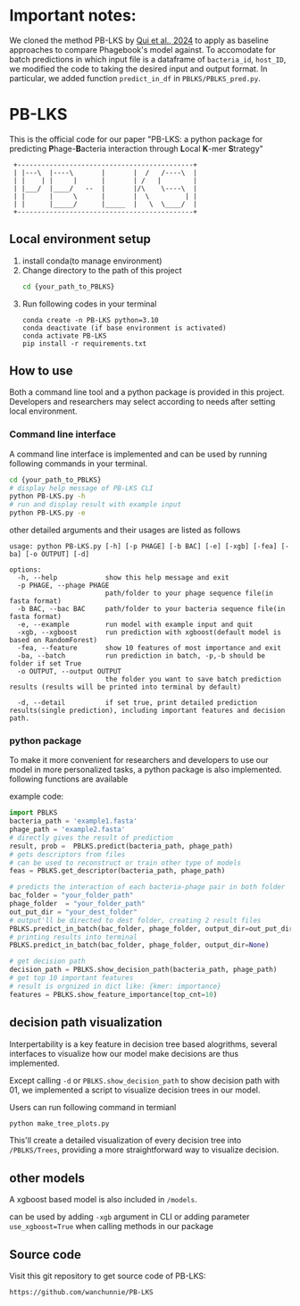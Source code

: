 
# Important notes:
We cloned the method PB-LKS by [Qui et al., 2024](https://pmc.ncbi.nlm.nih.gov/articles/PMC10859729/) to apply as baseline approaches to compare Phagebook's model against. To accomodate for batch predictions in which input file is a dataframe of ```bacteria_id```, ```host_ID```, we modified the code to taking the desired input and output format. In particular, we added function ```predict_in_df``` in ```PBLKS/PBLKS_pred.py```. 

# PB-LKS

This is the official code for our paper "PB-LKS: a python package for predicting **P**hage-**B**acteria interaction through **L**ocal **K**-mer **S**trategy"
```
 +--------------------------------------------+
 | |---\  |----\       |       |  /   /----\  |
 | |    | |     |      |       | /   |        |
 | |___/  |____/   --  |       |/\    \----\  |
 | |      |     \      |       |  \         | |
 | |      |_____/      |_____  |   \  \____/  |
 +--------------------------------------------+
```



## Local environment setup
1. install conda(to manage environment)
2.  Change directory to the path of this project
      ```bash
      cd {your_path_to_PBLKS}
      ```
3. Run following codes in your terminal
   ```shell
   conda create -n PB-LKS python=3.10
   conda deactivate (if base environment is activated)
   conda activate PB-LKS
   pip install -r requirements.txt
   ``` 

## How to use
Both a command line tool and a python package is provided in this project. Developers and researchers may select according to needs after setting local environment.

### Command line interface
A command line interface is implemented and can be used by running following commands in your terminal. 

   ```bash
   cd {your_path_to_PBLKS}
   # display help message of PB-LKS CLI
   python PB-LKS.py -h
   # run and display result with example input
   python PB-LKS.py -e
   ```
other detailed arguments and their usages are listed as follows
```Shell
usage: python PB-LKS.py [-h] [-p PHAGE] [-b BAC] [-e] [-xgb] [-fea] [-ba] [-o OUTPUT] [-d]

options:
  -h, --help            show this help message and exit
  -p PHAGE, --phage PHAGE
                        path/folder to your phage sequence file(in fasta format)
  -b BAC, --bac BAC     path/folder to your bacteria sequence file(in fasta format)
  -e, --example         run model with example input and quit
  -xgb, --xgboost       run prediction with xgboost(default model is based on RandomForest)
  -fea, --feature       show 10 features of most importance and exit
  -ba, --batch          run prediction in batch, -p,-b should be folder if set True
  -o OUTPUT, --output OUTPUT
                        the folder you want to save batch prediction results (results will be printed into terminal by default)

  -d, --detail          if set true, print detailed prediction results(single prediction), including important features and decision path.
```

### python package
To make it more convenient for researchers and developers to use our model in more personalized tasks, a python package is also implemented. 
following functions are available

example code:
```python
import PBLKS
bacteria_path = 'example1.fasta'
phage_path = 'example2.fasta'
# directly gives the result of prediction
result, prob =  PBLKS.predict(bacteria_path, phage_path)
# gets descriptors from files
# can be used to reconstruct or train other type of models  
feas = PBLKS.get_descriptor(bacteria_path, phage_path)

# predicts the interaction of each bacteria-phage pair in both folder
bac_folder = "your_folder_path"
phage_folder  = "your_folder_path"
out_put_dir = "your_dest_folder"
# output'll be directed to dest folder, creating 2 result files
PBLKS.predict_in_batch(bac_folder, phage_folder, output_dir=out_put_dir)
# printing results into terminal
PBLKS.predict_in_batch(bac_folder, phage_folder, output_dir=None)

# get decision path
decision_path = PBLKS.show_decision_path(bacteria_path, phage_path)
# get top 10 important features
# result is orgnized in dict like: {kmer: importance}
features = PBLKS.show_feature_importance(top_cnt=10)
```

## decision path visualization
Interpertability is a key feature in decision tree based alogrithms, several interfaces to visualize how our model make decisions are thus implemented. 

Except calling  `-d` or `PBLKS.show_decision_path` to show decision path with 01, we implemented a script to visualize decision trees in our model.

Users can run following command in termianl
```bash
python make_tree_plots.py
```
This'll create a detailed visualization of every decision tree into `/PBLKS/Trees`, providing a more straightforward way to visualize decision.

## other models
A xgboost based model is also included in `/models`.

can be used by adding `-xgb` argument in CLI or adding parameter `use_xgboost=True` when calling methods in our package 


## Source code

Visit this git repository to get source code of PB-LKS:

	https://github.com/wanchunnie/PB-LKS
